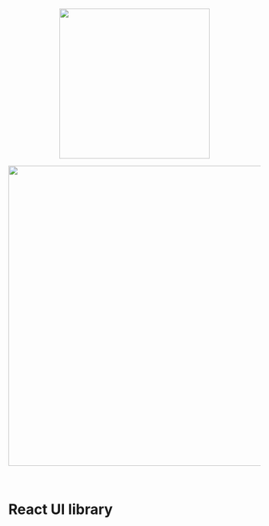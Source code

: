 <br/>

<p align="center">
  <a href="https://reframework.github.io/ui-system">
    <img width="300" src="https://user-images.githubusercontent.com/49458012/164946096-5a60ae09-90b4-41fe-90df-909afa0d45b6.png">
  </a>
</p>

<p align="center">
  <img width="600" src="https://user-images.githubusercontent.com/49458012/164946687-aa14bf83-4bd9-49f7-bc82-e09e90fc692f.png">
</p>

<br/>

# React UI library
